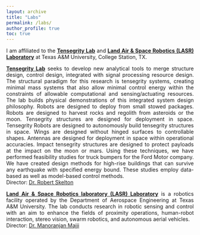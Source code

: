 ```yaml
---
layout: archive
title: "Labs"
permalink: /labs/
author_profile: true
toc: true
---
```


<div style="text-align: justify;" markdown="1">


I am affiliated to the **[Tensegrity Lab](https://engineering.tamu.edu/aerospace/profiles/skelton-robert.html)** and **[Land Air & Space Robotics (LASR) Laboratory](https://lasr.tamu.edu/)** at Texas A&M University, College Station, TX. 

**[Tensegrity Lab](https://engineering.tamu.edu/aerospace/profiles/skelton-robert.html)** seeks to develop new analytical tools to merge structure design, control design, integrated with signal processing resource design. The structural paradigm for this research is tensegrity systems, creating minimal mass systems that also allow minimal control energy within the constraints of allowable computational and sensing/actuating resources. The lab builds physical demonstrations of this integrated system design philosophy. Robots are designed to deploy from small stowed packages. Robots are designed to harvest rocks and regolith from asteroids or the moon. Tensegrity structures are designed for deployment in space. Tensegrity Robots are designed to autonomously build tensegrity structures in space. Wings are designed without hinged surfaces to controllable shapes. Antennas are designed for deployment in space within operational accuracies. Impact tensegrity structures are designed to protect payloads at the impact on the moon or mars. Using these techniques, we have performed feasibility studies for truck bumpers for the Ford Motor company. We have created design methods for high-rise buildings that can survive any earthquake with specified energy bound. These studies employ data-based as well as model-based control methods.    
Director: [Dr. Robert Skelton](https://bobskelton.github.io/)       

**[Land Air & Space Robotics laboratory (LASR) Laboratory](https://lasr.tamu.edu/)** is a robotics facility operated by the Department of Aerospace Engineering at Texas A&M University. The lab conducts research in robotic sensing and control with an aim to enhance the fields of proximity operations, human-robot interaction, stereo vision, swarm robotics, and autonomous aerial vehicles.      
Director: [Dr. Manoranjan Majji](https://engineering.tamu.edu/aerospace/profiles/majji-manoranjan.html)   
</div>  